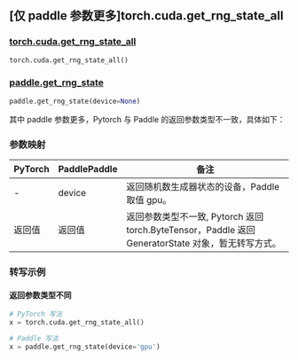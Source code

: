 ## [仅 paddle 参数更多]torch.cuda.get_rng_state_all

### [torch.cuda.get_rng_state_all](https://pytorch.org/docs/1.13/generated/torch.cuda.get_rng_state_all.html#torch.cuda.get_rng_state_all)

```python
torch.cuda.get_rng_state_all()
```

### [paddle.get_rng_state]()

```python
paddle.get_rng_state(device=None)
```

其中 paddle 参数更多，Pytorch 与 Paddle 的返回参数类型不一致，具体如下：

### 参数映射

| PyTorch | PaddlePaddle | 备注                                                                                               |
| ------- | ------------ | -------------------------------------------------------------------------------------------------- |
| -       | device       | 返回随机数生成器状态的设备，Paddle 取值 gpu。                                              |
| 返回值  | 返回值       | 返回参数类型不一致, Pytorch 返回 torch.ByteTensor，Paddle 返回 GeneratorState 对象，暂无转写方式。 |

### 转写示例

#### 返回参数类型不同

```python
# PyTorch 写法
x = torch.cuda.get_rng_state_all()

# Paddle 写法
x = paddle.get_rng_state(device='gpu')
```

